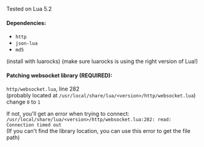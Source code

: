 Tested on Lua 5.2

#### Dependencies:
- `http`
- `json-lua`
- `md5`

(install with luarocks)
(make sure luarocks is using the right version of Lua!)

#### Patching websocket library (REQUIRED):
`http/websocket.lua`, line 282  
(probably located at `/usr/local/share/lua/<version>/http/websocket.lua`)  
change `0` to `1`

If not, you'll get an error when trying to connect:  
`/usr/local/share/lua/<version>/http/websocket.lua:282: read: Connection timed out`  
(If you can't find the library location, you can use this error to get the file path)

